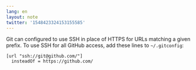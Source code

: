 ```yaml
---
lang: en
layout: note
twitter: '1548423324153155585'
---
```


Git can configured to use SSH in place of HTTPS for URLs matching a given
prefix. To use SSH for all GitHub access, add these lines to `~/.gitconfig`:

```gitconfig
[url "ssh://git@github.com/"]
  insteadOf = https://github.com/
```
